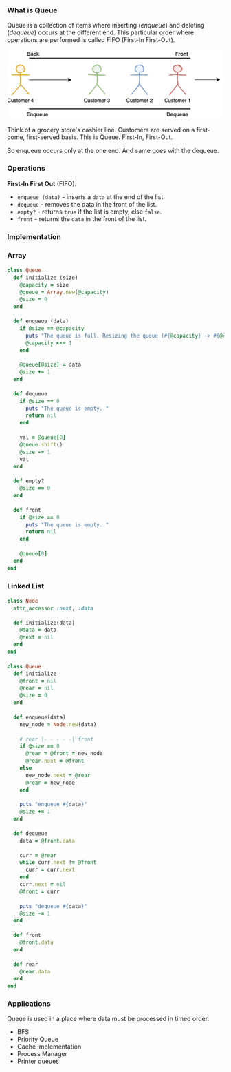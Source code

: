 ### What is Queue 

Queue is a collection of items where inserting (_enqueue_) and deleting (_dequeue_) occurs at the different end. This particular order where operations are performed is called FIFO (First-In First-Out).

<center>
<img src="assets/data-structure/queue/queue-1.png" alt="Customer Queue" /> <br />
</center>

Think of a grocery store's cashier line. Customers are served on a first-come, first-served basis. This is Queue. First-In, First-Out.

So enqueue occurs only at the one end. And same goes with the dequeue.

### Operations

**First-In First Out** (FIFO).

- `enqueue (data)` - inserts a `data` at the end of the list.
- `dequeue` - removes the data in the front of the list.
- `empty?` - returns `true` if the list is empty, else `false`.
- `front` - returns the `data` in the front of the list.

### Implementation

### Array
```rb
class Queue
  def initialize (size)
    @capacity = size
    @queue = Array.new(@capacity)
    @size = 0
  end

  def enqueue (data)
    if @size == @capacity
      puts "The queue is full. Resizing the queue (#{@capacity} -> #{@capacity * 2})"
      @capacity <<= 1
    end

    @queue[@size] = data
    @size += 1
  end

  def dequeue
    if @size == 0
      puts "The queue is empty.."
      return nil
    end

    val = @queue[0]
    @queue.shift()
    @size -= 1
    val
  end

  def empty?
    @size == 0
  end

  def front
    if @size == 0
      puts "The queue is empty.."
      return nil
    end

    @queue[0]
  end
end
```

### Linked List
```rb
class Node
  attr_accessor :next, :data

  def initialize(data)
    @data = data
    @next = nil
  end
end

class Queue
  def initialize
    @front = nil
    @rear = nil
    @size = 0
  end

  def enqueue(data)
    new_node = Node.new(data)

    # rear |- - - - -| front
    if @size == 0
      @rear = @front = new_node
      @rear.next = @front
    else
      new_node.next = @rear
      @rear = new_node
    end

    puts "enqueue #{data}"
    @size += 1
  end

  def dequeue
    data = @front.data

    curr = @rear
    while curr.next != @front
      curr = curr.next
    end
    curr.next = nil
    @front = curr

    puts "dequeue #{data}"
    @size -= 1
  end

  def front
    @front.data
  end

  def rear
    @rear.data
  end
end
```

### Applications

Queue is used in a place where data must be processed in timed order.

- BFS
- Priority Queue
- Cache Implementation
- Process Manager
- Printer queues